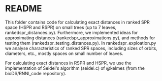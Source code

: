 # README

This folder contains code for calculating exact distances in ranked SPR space (HSPR and RSPR) on small trees (up to 7 leaves, rankedspr_distances.py).
Furthermore, we implemented ideas for approximating distances (rankedspr_approximations.py), and methods for testing them (rankedspr_testing_distances.py).
In rankedspr_exploation.py we analyse characteristics of ranked SPR spaces, including sizes of orbits, diameters, etc., mostly spaces on small number of leaves.

For calculating exact distances in RSPR and HSPR, we use the implementation of Seidel's algorithm (seidel.c) of @kelmes (from the bioDS/RNNI_code repository).